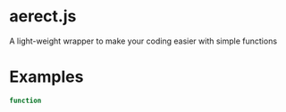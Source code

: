 # aerect.js
A light-weight wrapper to make your coding easier with simple functions

# Examples
```js
function
```
